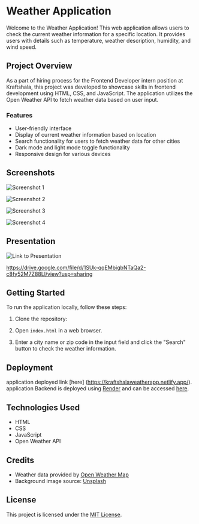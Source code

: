 # Weather Application

Welcome to the Weather Application! This web application allows users to check the current weather information for a specific location. It provides users with details such as temperature, weather description, humidity, and wind speed.

## Project Overview

As a part of hiring process for the Frontend Developer intern position at Kraftshala, this project was developed to showcase skills in frontend development using HTML, CSS, and JavaScript. The application utilizes the Open Weather API to fetch weather data based on user input.

### Features

- User-friendly interface
- Display of current weather information based on location
- Search functionality for users to fetch weather data for other cities
- Dark mode and light mode toggle functionality
- Responsive design for various devices



## Screenshots


![Screenshot 1](https://drive.google.com/uc?export=view&id=1x2Y00uzAp1HlZJh5NPdWAZROU3ODExlI)

![Screenshot 2](https://drive.google.com/uc?export=view&id=1zjThc3XqPZkkl40VDtmapwTWajE2YiL1)

![Screenshot 3](https://drive.google.com/uc?export=view&id=1OvwcikC2gw6JkyoXQuZ17SHrppep4Qi0)

![Screenshot 4](https://drive.google.com/uc?export=view&id=1cU0a0SlVjRJFSk5XXttvWoGsSyJKJ7Hz)




## Presentation

![Link to Presentation](https://drive.google.com/file/d/1SUk-qqEMbigbNTaQa2-c8fy52M7Z88Ll)

https://drive.google.com/file/d/1SUk-qqEMbigbNTaQa2-c8fy52M7Z88Ll/view?usp=sharing

## Getting Started

To run the application locally, follow these steps:

1. Clone the repository:


2. Open `index.html` in a web browser.

3. Enter a city name or zip code in the input field and click the "Search" button to check the weather information.

## Deployment

application deployed link [here] (https://kraftshalaweatherapp.netlify.app/).
application Backend is deployed using [Render](https://render.com/) and can be accessed [here](https://weather-app-mrd8.onrender.com).

## Technologies Used

- HTML
- CSS
- JavaScript
- Open Weather API

## Credits

- Weather data provided by [Open Weather Map](https://openweathermap.org/api)
- Background image source: [Unsplash](https://unsplash.com/)

## License

This project is licensed under the [MIT License](LICENSE).


